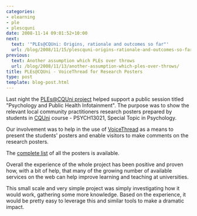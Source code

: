 ```yaml
---
categories:
- elearning
- ple
- plescquni
date: 2008-11-14 09:01:52+10:00
next:
  text: '"PLEs@CQUni: Origins, rationale and outcomes so far"'
  url: /blog/2008/11/15/plescquni-origins-rationale-and-outcomes-so-far/
previous:
  text: Another assumption which PLEs over throws
  url: /blog/2008/11/13/another-assumption-which-ples-over-throws/
title: PLEs@CQUni - VoiceThread for Research Posters
type: post
template: blog-post.html
---
```

Last night the [PLEs@CQUni project](http://cddu.cqu.edu.au/index.php/PLEs%40CQUni) helped support a public session titled "Psychology and Public Health Infotainment". The purpose was to show the relevant local community practitioners research posters prepared by students in [CQUni](http://www.cqu.edu.au) course - PSYCH13021, Special Topic in Psychology.

Our involvement was to help in the use of [VoiceThread](http://voicethread.com) as a means to present the students' posters and enable visitors to make comments on the research posters.

The [complete list](http://cddu.cqu.edu.au/index.php/Voice_Thread_for_Research_Posters) of all the posters is available.

Overall the experience of the whole project has been positive and proven how, with a bit of help, that many of the growing number of available services on the web can help improve learning and teaching at universities.

This small scale and very simple project was simply investigating how it would work, gathering some more knowledge. Based on the experience, it would be pretty easy to leverage this and similar tools to make a dramatic impact.